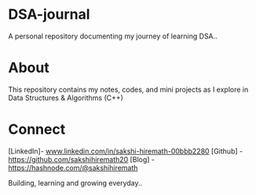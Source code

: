 # DSA-journal

A personal repository documenting my journey of learning DSA..

# About
This repository contains my notes, codes, and mini projects as I explore in Data Structures & Algorithms (C++)

# Connect
[LinkedIn]- www.linkedin.com/in/sakshi-hiremath-00bbb2280
[Github] - https://github.com/sakshihiremath20
[Blog] - https://hashnode.com/@sakshihiremath


Building, learning and growing everyday..

